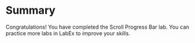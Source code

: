 # Summary

Congratulations! You have completed the Scroll Progress Bar lab. You can practice more labs in LabEx to improve your skills.
